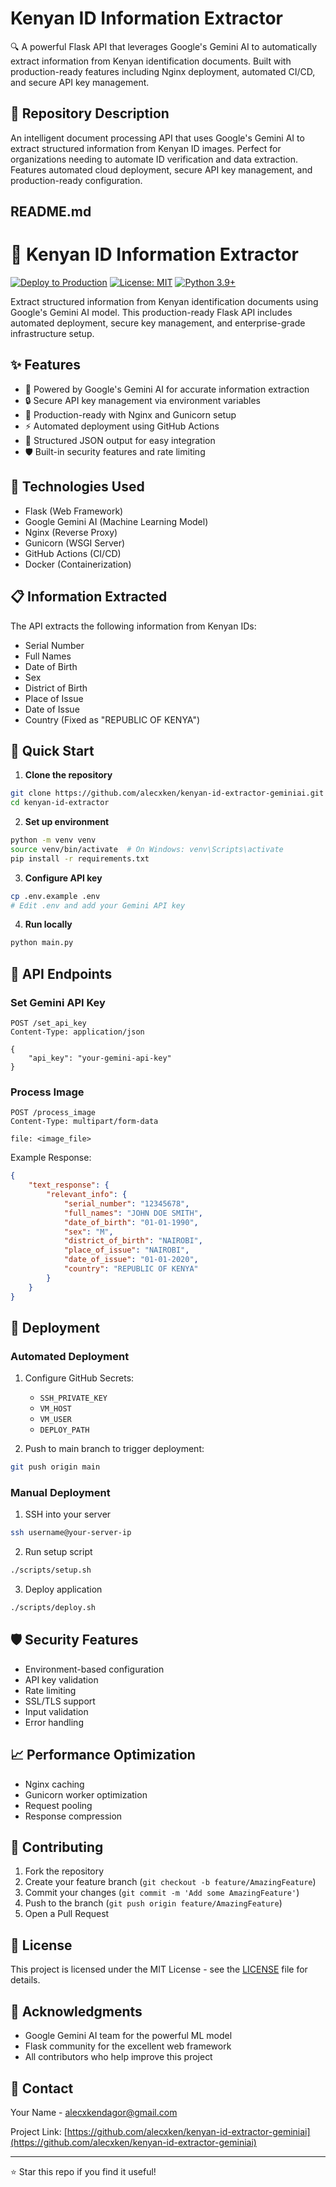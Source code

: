 # Kenyan ID Information Extractor

🔍 A powerful Flask API that leverages Google's Gemini AI to automatically extract information from Kenyan identification documents. Built with production-ready features including Nginx deployment, automated CI/CD, and secure API key management.

## 🌟 Repository Description

An intelligent document processing API that uses Google's Gemini AI to extract structured information from Kenyan ID images. Perfect for organizations needing to automate ID verification and data extraction. Features automated cloud deployment, secure API key management, and production-ready configuration.

## README.md

# 🎯 Kenyan ID Information Extractor

[![Deploy to Production](https://github.com/alecxken/kenyan-id-extractor-geminiai/actions/workflows/deploy.yml/badge.svg)](https://github.com/alecxken/kenyan-id-extractor-geminiai/actions/workflows/deploy.yml)
[![License: MIT](https://img.shields.io/badge/License-MIT-yellow.svg)](https://opensource.org/licenses/MIT)
[![Python 3.9+](https://img.shields.io/badge/python-3.9+-blue.svg)](https://www.python.org/downloads/)

Extract structured information from Kenyan identification documents using Google's Gemini AI model. This production-ready Flask API includes automated deployment, secure key management, and enterprise-grade infrastructure setup.

## ✨ Features

- 🤖 Powered by Google's Gemini AI for accurate information extraction
- 🔒 Secure API key management via environment variables
- 🚀 Production-ready with Nginx and Gunicorn setup
- ⚡ Automated deployment using GitHub Actions
- 📝 Structured JSON output for easy integration
- 🛡️ Built-in security features and rate limiting

## 🔧 Technologies Used

- Flask (Web Framework)
- Google Gemini AI (Machine Learning Model)
- Nginx (Reverse Proxy)
- Gunicorn (WSGI Server)
- GitHub Actions (CI/CD)
- Docker (Containerization)

## 📋 Information Extracted

The API extracts the following information from Kenyan IDs:
- Serial Number
- Full Names
- Date of Birth
- Sex
- District of Birth
- Place of Issue
- Date of Issue
- Country (Fixed as "REPUBLIC OF KENYA")

## 🚀 Quick Start

1. **Clone the repository**
```bash
git clone https://github.com/alecxken/kenyan-id-extractor-geminiai.git
cd kenyan-id-extractor
```

2. **Set up environment**
```bash
python -m venv venv
source venv/bin/activate  # On Windows: venv\Scripts\activate
pip install -r requirements.txt
```

3. **Configure API key**
```bash
cp .env.example .env
# Edit .env and add your Gemini API key
```

4. **Run locally**
```bash
python main.py
```

## 🔌 API Endpoints

### Set Gemini API Key
```http
POST /set_api_key
Content-Type: application/json

{
    "api_key": "your-gemini-api-key"
}
```

### Process Image
```http
POST /process_image
Content-Type: multipart/form-data

file: <image_file>
```

Example Response:
```json
{
    "text_response": {
        "relevant_info": {
            "serial_number": "12345678",
            "full_names": "JOHN DOE SMITH",
            "date_of_birth": "01-01-1990",
            "sex": "M",
            "district_of_birth": "NAIROBI",
            "place_of_issue": "NAIROBI",
            "date_of_issue": "01-01-2020",
            "country": "REPUBLIC OF KENYA"
        }
    }
}
```

## 🚢 Deployment

### Automated Deployment
1. Configure GitHub Secrets:
   - `SSH_PRIVATE_KEY`
   - `VM_HOST`
   - `VM_USER`
   - `DEPLOY_PATH`

2. Push to main branch to trigger deployment:
```bash
git push origin main
```

### Manual Deployment
1. SSH into your server
```bash
ssh username@your-server-ip
```

2. Run setup script
```bash
./scripts/setup.sh
```

3. Deploy application
```bash
./scripts/deploy.sh
```

## 🛡️ Security Features

- Environment-based configuration
- API key validation
- Rate limiting
- SSL/TLS support
- Input validation
- Error handling

## 📈 Performance Optimization

- Nginx caching
- Gunicorn worker optimization
- Request pooling
- Response compression

## 🤝 Contributing

1. Fork the repository
2. Create your feature branch (`git checkout -b feature/AmazingFeature`)
3. Commit your changes (`git commit -m 'Add some AmazingFeature'`)
4. Push to the branch (`git push origin feature/AmazingFeature`)
5. Open a Pull Request

## 📝 License

This project is licensed under the MIT License - see the [LICENSE](LICENSE) file for details.

## 🙏 Acknowledgments

- Google Gemini AI team for the powerful ML model
- Flask community for the excellent web framework
- All contributors who help improve this project

## 📧 Contact

Your Name - alecxkendagor@gmail.com

Project Link: [https://github.com/alecxken/kenyan-id-extractor-geminiai](https://github.com/alecxken/kenyan-id-extractor-geminiai)

---
⭐️ Star this repo if you find it useful!